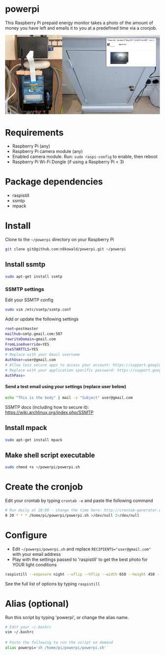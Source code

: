 # powerpi
This Raspberry Pi prepaid energy monitor takes a photo of the amount of money you have left and emails it to you at a predefined time via a cronjob.

![Monitor usage](/docs/example.jpg?raw=true "Prepaid energy box with powerpi")

# Requirements
- Raspberry Pi (any)
- Raspberry Pi camera module (any)
- Enabled camera module. Run: ```sudo raspi-config``` to enable, then reboot
- Raspberry Pi Wi-Fi Dongle (if using a Raspberry Pi < 3)

# Package dependencies
- raspistill
- ssmtp
- mpack

# Install
Clone to the ``~/powerpi`` directory on your Raspberry Pi
```bash
git clone git@github.com:n8kowald/powerpi.git ~/powerpi
```

## Install ssmtp
```bash
sudo apt-get install ssmtp
```
### SSMTP settings
Edit your SSMTP config

```bash
sudo vim /etc/ssmtp/ssmtp.conf
```

Add or update the following settings
```bash
root=postmaster
mailhub=smtp.gmail.com:587
rewriteDomain=gmail.com
FromLineOverride=YES
UseSTARTTLS=YES
# Replace with your Gmail username
AuthUser=user@gmail.com
# Allow less secure apps to access your account: https://support.google.com/accounts/answer/6010255
# Replace with your application specific password: https://support.google.com/mail/answer/185833
AuthPass=
```

#### Send a test email using your settings (replace user below)
```bash
echo "This is the body" | mail -s "Subject" user@gmail.com
```

SSMTP docs (including how to secure it): https://wiki.archlinux.org/index.php/SSMTP

## Install mpack
```bash
sudo apt-get install mpack
```

## Make shell script executable
```bash
sudo chmod +x ~/powerpi/powerpi.sh
```

# Create the cronjob
Edit your crontab by typing ```crontab -e``` and paste the following command

```bash
# Run daily at 20:00 - change the time here: http://crontab-generator.org
0 20 * * * /home/pi/powerpi/powerpi.sh >/dev/null 2>/dev/null
```

# Configure
- Edit ```~/powerpi/powerpi.sh``` and replace ```RECIPIENTS="user@gmail.com"``` with your email address
- Play with the settings passed to 'raspistill' to get the best photo for YOUR light conditions
```bash
raspistill --exposure night --vflip --hflip --width 650 --height 450 --timeout 7000 --brightness 57 --sharpness 75 --output "${DIR}${FILENAME}"
```
See the full list of options by typing ```raspistill```

# Alias (optional)
Run this script by typing 'powerpi', or change the alias name.

```bash
# Edit your ~/.bashrc
vim ~/.bashrc

# Paste the following to run the script on demand
alias powerpi='sh /home/pi/powerpi/powerpi.sh'
```
